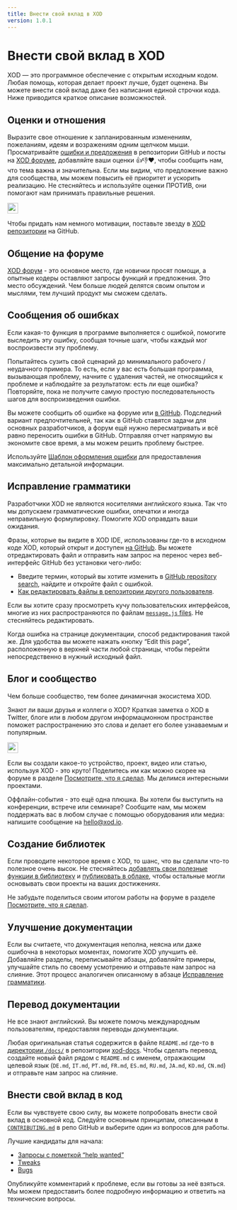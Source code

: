 ```yaml
---
title: Внести свой вклад в XOD
version: 1.0.1
---
```


# Внести свой вклад в XOD

XOD — это программное обеспечение с открытым исходным кодом. Любая помощь, которая делает проект лучше, будет оценена. Вы можете внести свой вклад даже без написания единой строчки кода. Ниже приводится краткое описание возможностей.

## Оценки и отношения

Выразите свое отношение к запланированным изменениям, пожеланиям, идеям и возражениям одним щелчком мыши. Просматривайте [ошибки и предложения](https://github.com/xodio/xod/issues) в репозитории GitHub и посты на [XOD форуме](https://forum.xod.io), добавляйте ваши оценки 👍👎❤️, чтобы сообщить нам, что тема важна и значительна. Если мы видим, что предложение важно для сообщества, мы можем повысить её приоритет и ускорить реализацию. Не стесняйтесь и используйте оценки ПРОТИВ, они помогают нам принимать правильные решения.

<a href="https://github.com/xodio/xod"><img src="https://img.shields.io/github/stars/xodio/xod.svg?style=social&label=XOD%20Stars" height="24"/></a>

Чтобы придать нам немного мотивации, поставьте звезду в [XOD репозитории](https://github.com/xodio/xod) на GitHub.

## Общение на форуме

[XOD форум](https://forum.xod.io) - это основное место, где новички просят помощи, а опытные кодеры оставляют запросы функций и предложения. Это место обсуждений. Чем больше людей делятся своим опытом и мыслями, тем лучший продукт мы сможем сделать.

## Сообщения об ошибках

Если какая-то функция в программе выполняется с ошибкой, помогите выследить эту ошибку, сообщая точные шаги, чтобы каждый мог воспроизвести эту проблему.

Попытайтесь сузить свой сценарий до минимального рабочего / неудачного примера. То есть, если у вас есть большая программа, вызывающая проблему, начните с удаления частей, не относящийся к проблеме и наблюдайте за результатом: есть ли еще ошибка? Повторяйте, пока не получите самую простую последовательность шагов для воспроизведения ошибки.

Вы можете сообщить об ошибке на форуме или [в GitHub](https://github.com/xodio/xod/issues/new). Подследний вариант предпочтительней, так как в GitHub ставятся задачи для основных разработчиков, а форум ещё нужно пересматривать и всё равно переносить ошибки в GitHub. Отправляя отчет напрямую вы экономите свое время, а мы можем решить проблему быстрее.

Используйте [Шаблон оформления ошибки](https://github.com/xodio/xod/blob/master/.github/ISSUE_TEMPLATE.md) для предоставления максимально детальной информации.

## Исправление грамматики

Разработчики XOD не являются носителями английского языка. Так что мы допускаем грамматические ошибки, опечатки и иногда неправильную формулировку. Помогите XOD оправдать ваши ожидания.

Фразы, которые вы видите в XOD IDE, использованы где-то в исходном коде XOD, который открыт и доступен [на GitHub](https://github.com/xodio/xod). Вы можете отредактировать файл и отправить нам запрос на перенос через веб-интерфейс GitHub без установки чего-либо:

- Введите термин, который вы хотите изменить в [GitHub repository search](https://github.com/search/advanced?q=typozz), найдите и откройте файл с ошибкой.
- [Как редактировать файлы в репозитории другого пользователя](https://help.github.com/articles/editing-files-in-another-user-s-repository/).

Если вы хотите сразу просмотреть кучу пользовательских интерфейсов, многие из них распространяются по файлам [`message.js` files](https://github.com/xodio/xod/search?utf8=%E2%9C%93&q=filename%3Amessages.js&type=). Не стесняйтесь редактировать.

Когда ошибка на странице документации, способ редактирования такой же. Для удобства вы можете нажать кнопку “Edit this page”, расположенную в верхней части любой страницы, чтобы перейти непосредственно в нужный исходный файл.

## Блог и сообщество

Чем больше сообщество, тем более динамичная экосистема XOD.

Знают ли ваши друзья и коллеги о XOD? Краткая заметка о XOD в Twitter, блоге или в любом другом информацмонном пространстве поможет распространению это слова и делает его более узнаваемым и популярным.

<a href="https://twitter.com/intent/tweet?text=Visual%20programming%20for%20Arduino!%20https://xod.io" target="_blank"><img src="https://img.shields.io/twitter/url/http/shields.io.svg?style=social" height="24" /></a>

<!-- counter _blank underscore ↑ -->

Если вы создали какое-то устройство, проект, видео или статью, используя XOD - это круто! Поделитесь им как можно скорее на форуме в разделе [Посмотрите, что я сделал](https://forum.xod.io/c/look-what-i-ve-done). Мы делимся интересными проектами.

Оффлайн-события - это ещё одна плюшка. Вы хотели бы выступить на конференции, встрече или семинаре? Сообщите нам, мы можем поддержать вас в любом случае с помощью оборудования или медиа: напишите сообщение на [hello@xod.io](mailto:hello@xod.io).

## Создание библиотек

Если проводите некоторое время с XOD, то шанс, что вы сделали что-то полезное очень высок. Не стесняйтесь [добавлять свои полезные функции в библиотеку](/docs/guide/#making-your-own-nodes) и [публиковать в облаке](/docs/guide/creating-libraries/), чтобы остальные могли основывать свои проекты на ваших достижениях.

Не забудьте поделиться своим итогом работы на форуме в разделе [Посмотрите, что я сделал](https://forum.xod.io/c/look-what-i-ve-done).

## Улучшение документации

Если вы считаете, что документация неполна, неясна или даже ошибочна в некоторых моментах, помогите XOD улучшить её. Добавляйте разделы, переписывайте абзацы, добавляйте примеры, улучшайте стиль по своему усмотрению и отправьте нам запрос на слияние. Этот процесс аналогичен описанному в абзаце [Исправление грамматики](#Исправление-грамматики).

## Перевод документации

Не все знают английский. Вы можете помочь международным пользователям, предоставляя переводы документации.

Любая оригинальная статья содержится в файле `README.md` где-то в [директории `/docs/`](https://github.com/xodio/xod-docs/tree/master/docs) в репозитории [xod-docs](https://github.com/xodio/xod-docs). Чтобы сделать перевод, создайте новый файл рядом с `README.md` с именем, отражающим целевой язык (`DE.md`, `IT.md`, `PT.md`, `FR.md`, `ES.md`, `RU.md`, `JA.md`, `KO.md`, `CN.md`) и отправьте нам запрос на слияние.

## Внести свой вклад в код

Если вы чувствуете свою силу, вы можете попробовать внести свой вклад в основной код. Следуйте основным принципам, описанным в [`CONTRIBUTING.md`](https://github.com/xodio/xod/blob/master/CONTRIBUTING.md) в репо GitHub и выберите один из вопросов для работы.

Лучшие кандидаты для начала:

- [Запросы с пометкой “help wanted”](https://github.com/xodio/xod/issues?q=is%3Aissue+is%3Aopen+label%3A%22help+wanted%22)
- [Tweaks](https://github.com/xodio/xod/issues?q=is%3Aissue+is%3Aopen+label%3At%3Atweak)
- [Bugs](https://github.com/xodio/xod/issues?q=is%3Aissue+is%3Aopen+label%3At%3Abug)

Опубликуйте комментарий к проблеме, если вы готовы за неё взяться. Мы можем предоставить более подробную информацию и ответить на технические вопросы.

